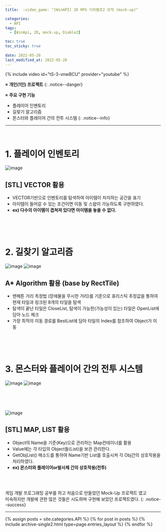 ```yaml
---
title:  :video_game: "[WinAPI] 2D RPG 디아블로2 모작 (mock-up)"

categories:
  - API
tags:
  - [WinApi, 2D, mock-up, Diablo2]

toc: true
toc_sticky: true
 
date: 2022-05-28
last_modified_at: 2022-05-28
---
```


{% include video id="tS-3-vnwBCU" provider="youtube" %}

※ **개인(1인) 프로젝트**
{: .notice--danger}

※ **주요 구현 기능**
- 플레이어 인벤토리
- 길찾기 알고리즘
- 몬스터와 플레이어 간의 전투 시스템
{: .notice--info}

---
<br>

# 1. 플레이어 인벤토리

![image](https://user-images.githubusercontent.com/101621868/170813633-e860be64-ff72-49ca-9043-8e4254f909f9.png)

## [STL] VECTOR 활용
* VECTOR기반으로 인벤토리를 탐색하여 아이템이 차지하는 공간을 표기
* 아이템이 들어갈 수 있는 조건이면 이동 및 스왑이 가능하도록 구현하였다.
* **ex) 다수의 아이템이 겹쳐져 있다면 아이템을 놓을 수 없다.**

<br><br><br>

# 2. 길찾기 알고리즘

![image](https://user-images.githubusercontent.com/101621868/170815689-45fa966f-5330-4577-946e-844e80e68e56.png)
![image](https://user-images.githubusercontent.com/101621868/170815724-04297449-deff-4e95-abd1-468c186fa98a.jpg)


## A* Algorithm 활용 (base by RectTile)
* 맨해튼 거리 측정법 (장애물을 무시한 거리)를 기준으로 휴리스틱 추정값을 통하여 현재 타일과 링크된 8개의 타일을 탐색
* 탐색이 끝난 타일은 CloseList, 탐색이 가능한(가능성이 있는) 타일은 OpenList에 담아 노드 체크
* 가장 최적의 이동 경로를 BestList에 담아 타일의 Index를 참조하여 Object가 이동

<br><br><br>

# 3. 몬스터와 플레이어 간의 전투 시스템

![image](https://user-images.githubusercontent.com/101621868/170816944-5c447f89-db87-4cfb-aa32-53d3d1ef699b.png)
![image](https://user-images.githubusercontent.com/101621868/170816929-b1d1a43b-625a-4278-bd1a-4e9b2b4d2fe2.png)

<br><br><br>

![image](https://user-images.githubusercontent.com/101621868/170816781-fa43697e-4d9d-4fa5-9d4c-e9450fd52b87.png)

## [STL] MAP, LIST 활용
* Object의 Name을 기준(Key)으로 관리하는 Map컨테이너를 활용
* Value에는 각 타입의 Object들(List)을 보관 관리한다.
* GetObjList() 매소드를 통하여 Name기반 List를 호출시켜 각 Obj간의 상호작용을 처리하였다.
* **ex) 몬스터와 플레이어or발사체 간의 상호작용(전투)**

<br><br>

게임 개발 프로그래밍 공부를 하고 처음으로 만들었던 Mock-Up 프로젝트 였고 <br>
미숙하지만 개발에 관한 많은 것들은 시도하며 구현해 보았던 프로젝트였다.
{: .notice--success}


---


{% assign posts = site.categories.API %}
{% for post in posts %} {% include archive-single2.html type=page.entries_layout %} {% endfor %}